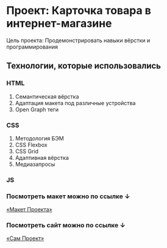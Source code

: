 # Проект: Карточка товара в интернет-магазине

Цель проекта: Продемонстрировать навыки вёрстки и программирования

## Технологии, которые использовались

### HTML
1. Семантическая вёрстка
2. Адаптация макета под различные устройства
3. Open Graph теги

### CSS
1. Методология БЭМ
2. CSS Flexbox
3. CSS Grid
4. Адаптивная вёрстка
5. Медиазапросы

### JS

### Посмотреть макет можно по ссылке ↓

[«Макет Проекта»](https://www.figma.com/file/tBUKbH2UtMmGhfxX8hKxCY/E-commerce-product-page-(Community)?node-id=0%3A1&t=sE3j4EUdPHDhb3ky-0)


### Посмотреть сайт можно по ссылке ↓

[«Сам Проект»](https://drugoi222-coder.github.io/Product-Card)
